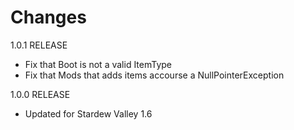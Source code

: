 # Changes

1.0.1 RELEASE
* Fix that Boot is not a valid ItemType
* Fix that Mods that adds items accourse a NullPointerException

1.0.0 RELEASE
* Updated for Stardew Valley 1.6